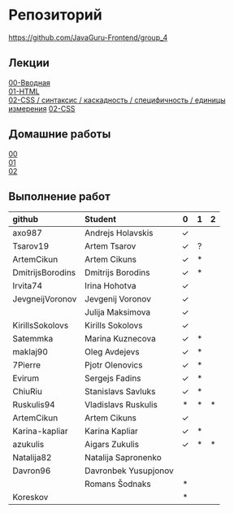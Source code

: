 # Репозиторий
https://github.com/JavaGuru-Frontend/group_4

## Лекции
[00-Вводная](https://github.com/JavaGuru-Frontend/group_4/blob/main/Lectures/00/00-Intro.pdf)  
[01-HTML](https://github.com/JavaGuru-Frontend/group_4/blob/main/Lectures/01-HTML/1-HTML.pdf)   
[02-CSS / синтаксис / каскадность / специфичность / единицы измерения](https://github.com/JavaGuru-Frontend/group_4/blob/main/Lectures/01-CSS/1-CSS.pdf) 
[02-CSS](https://github.com/JavaGuru-Frontend/group_4/blob/main/Lectures/01-CSS/1-CSS.pdf) 

## Домашние работы 
[00](https://github.com/JavaGuru-Frontend/group_4/blob/main/Homeworks/%F0%9F%8E%92HOMEWORKS/00/homework.md)  
[01](https://github.com/JavaGuru-Frontend/group_4/blob/main/Homeworks/%F0%9F%8E%92HOMEWORKS/01/Homework.md)  
[02](https://github.com/JavaGuru-Frontend/group_4/blob/main/Homeworks/%F0%9F%8E%92HOMEWORKS/02/Homework.md) 


## Выполнение работ

| github            | Student                       | 0 | 1 | 2 |
:--------------     | :------------------------     |:-:|:-:|:-:|
| axo987            | Andrejs	    Holavskis       | ✓ |   |   |
| Tsarov19          | Artem         Tsarov          | ✓ | ? |   |
| ArtemCikun        | Artem         Cikuns          | ✓ | * |   |
| DmitrijsBorodins  | Dmitrijs      Borodins        | ✓ | * |   |
| Irvita74          | Irina	        Hohotva         | ✓ |   |   |
| JevgneijVoronov   | Jevgenij	    Voronov         | ✓ |   |   |
|                   | Julija	    Maksimova       | ✓ |   |   |
| KirillsSokolovs   | Kirills	    Sokolovs        | ✓ |   |   |
| Satemmka          | Marina	    Kuznecova       | ✓ | * |   |
| maklaj90          | Oleg          Avdejevs        | ✓ | * |   |
| 7Pierre           | Pjotr         Olenovics       | ✓ | * |   |
| Evirum            | Sergejs	    Fadins          | ✓ | * |   |
| ChiuRiu           | Stanislavs	Savluks         | ✓ | * |   |
| Ruskulis94        | Vladislavs	Ruskulis        | * | * | * |
| ArtemCikun        | Artem         Cikuns          | ✓ |   |   |
| Karina-kapliar    | Karina        Kapliar         | ✓ | * |   |
| azukulis          | Aigars	    Zukulis         | ✓ | * | * |
| Natalija82        | Natalija	    Sapronenko      |   |   |   |
| Davron96          | Davronbek	    Yusupjonov      |   |   |   |
|                   | Romans 	    Šodnaks         | * |   |   |
| Koreskov          |                               | * |   |   |